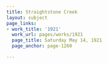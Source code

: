 ```yaml
---
title: Straightstone Creek
layout: subject
page_links:
- work_title: '1921'
  work_url: pages/works/1921
  page_title: Saturday May 14, 1921
  page_anchor: page-1260

---
```

